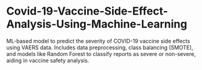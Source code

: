 # Covid-19-Vaccine-Side-Effect-Analysis-Using-Machine-Learning
ML-based model to predict the severity of COVID-19 vaccine side effects using VAERS data. Includes data preprocessing, class balancing (SMOTE), and models like Random Forest to classify reports as severe or non-severe, aiding in vaccine safety analysis.
